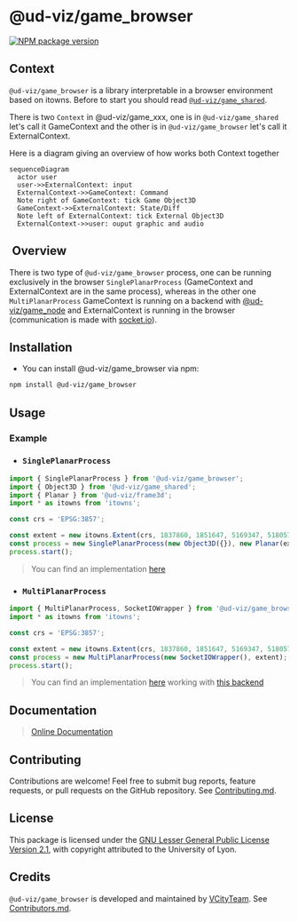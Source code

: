 # @ud-viz/game_browser

[![NPM package version](https://badgen.net/npm/v/@ud-viz/game_browser)](https://npmjs.com/package/@ud-viz/game_browser)

## Context

`@ud-viz/game_browser` is a library interpretable in a browser environment based on itowns. Before to start you should read [`@ud-viz/game_shared`](../game_shared/Readme.md).

There is two `Context` in @ud-viz/game_xxx, one is in `@ud-viz/game_shared` let's call it GameContext and the other is in `@ud-viz/game_browser` let's call it ExternalContext.

Here is a diagram giving an overview of how works both Context together

```mermaid
sequenceDiagram
  actor user
  user->>ExternalContext: input
  ExternalContext->>GameContext: Command
  Note right of GameContext: tick Game Object3D
  GameContext->>ExternalContext: State/Diff
  Note left of ExternalContext: tick External Object3D
  ExternalContext->>user: ouput graphic and audio
```

##  Overview

There is two type of `@ud-viz/game_browser` process, one can be running exclusively in the browser `SinglePlanarProcess` (GameContext and ExternalContext are in the same process), whereas in the other one `MultiPlanarProcess` GameContext is running on a backend with [@ud-viz/game_node](../game_node/Readme.md) and ExternalContext is running in the browser (communication is made with [socket.io](https://socket.io/)).

## Installation

- You can install @ud-viz/game_browser via npm:

```bash
npm install @ud-viz/game_browser
```
## Usage

### Example

- ### `SinglePlanarProcess`

```js
import { SinglePlanarProcess } from '@ud-viz/game_browser';
import { Object3D } from '@ud-viz/game_shared';
import { Planar } from '@ud-viz/frame3d';
import * as itowns from 'itowns';

const crs = 'EPSG:3857';

const extent = new itowns.Extent(crs, 1837860, 1851647, 5169347, 5180575);
const process = new SinglePlanarProcess(new Object3D({}), new Planar(extent));
process.start();
```

> You can find an implementation [here](https://github.com/VCityTeam/UD-Viz/blob/master/examples/game_zeppelin.html)

- ### `MultiPlanarProcess`

```js
import { MultiPlanarProcess, SocketIOWrapper } from '@ud-viz/game_browser';
import * as itowns from 'itowns';

const crs = 'EPSG:3857';

const extent = new itowns.Extent(crs, 1837860, 1851647, 5169347, 5180575);
const process = new MultiPlanarProcess(new SocketIOWrapper(), extent);
process.start();
```

> You can find an implementation [here](https://github.com/VCityTeam/UD-Viz/blob/master/examples/game_note.html) working with [this backend](https://github.com/VCityTeam/UD-Viz/blob/master/bin/backEnd.js)


## Documentation

> [Online Documentation](https://vcityteam.github.io/UD-Viz/html/game_browser/)

## Contributing

Contributions are welcome! Feel free to submit bug reports, feature requests, or pull requests on the GitHub repository. See [Contributing.md](https://github.com/VCityTeam/UD-Viz/blob/master/docs/static/Contributing.md).

## License

This package is licensed under the [GNU Lesser General Public License Version 2.1](https://github.com/VCityTeam/UD-Viz/blob/master/LICENSE.md), with copyright attributed to the University of Lyon.

## Credits

`@ud-viz/game_browser` is developed and maintained by [VCityTeam](https://github.com/VCityTeam). See [Contributors.md](https://github.com/VCityTeam/UD-Viz/blob/master/docs/static/Contributors.md).